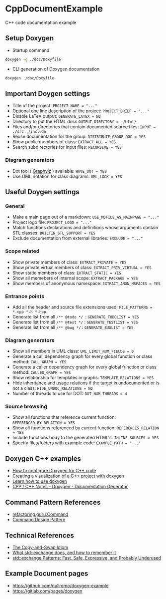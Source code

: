 # CppDocumentExample
C++ code documentation example

## Setup Doxygen
* Startup command
```bash
doxygen -g ./doc/Doxyfile
```
* CLI generation of Doxygen documentation
```bash
doxygen ./doc/Doxyfile
```

## Important Doygen settings

* Title of the project: `PROJECT_NAME = "..."`
* Optional one line description of the project: `PROJECT_BRIEF = "..."`
* Disable LaTeX output: `GENERATE_LATEX = NO`
* Directory to put the HTML docs `OUTPUT_DIRECTORY = ./html/`
* Files and/or directories that contain documented source files: `INPUT = ./src ./include`
* Reuse documentation for the group: `DISTRIBUTE_GROUP_DOC = YES`
* Show public members of class: `EXTRACT_ALL = YES`
* Search subdirectories for input files: `RECURSIVE = YES`

### Diagram generators
* Dot tool ( [Graphviz](https://graphviz.org/) ) available: `HAVE_DOT = YES`
* Use UML notation for class diagrams: `UML_LOOK = YES`

## Useful Doygen settings

### General
* Make a main page out of a markdown: `USE_MDFILE_AS_MAINPAGE = "..."`
* Project logo file: `PROJECT_LOGO = "..."`
* Match functions declarations and definitions whose arguments contain STL classes: `BUILTIN_STL_SUPPORT = YES`
* Exclude documentation from external libraries: `EXCLUDE = "..."`

### Scope related
* Show private members of class: `EXTRACT_PRIVATE = YES`
* Show private virtual members of class: `EXTRACT_PRIV_VIRTUAL = YES`
* Show static members of class: `EXTRACT_STATIC = YES`
* Show all memebers of internal scope: `EXTRACT_PACKAGE = YES`
* Show members of anonymous namespace: `EXTRACT_ANON_NSPACES = YES`

### Entrance points
* Add all the header and source file extensions used: `FILE_PATTERNS = *.cpp *.h *.hpp`
* Generate list from all `/** @todo */ `: `GENERATE_TODOLIST = YES`
* Generate list from all `/** @test */` : `GENERATE_TESTLIST = YES`
* Generate list from all `/** @bug */` : `GENERATE_BUGLIST = YES`

### Diagram generators
* Show all members in UML class: `UML_LIMIT_NUM_FIELDS = 0`
* Generate a call dependency graph for every global function or class method: `CALL_GRAPH = YES`
* Generate a caller dependency graph for every global function or class method: `CALLER_GRAPH = YES`
* Show relationship for templates in graphs: `TEMPLATE_RELATIONS = YES`
* Hide inheritance and usage relations if the target is undocumented or is not a class: `HIDE_UNDOC_RELATIONS = NO`
* Number of threads to use for DOT: `DOT_NUM_THREADS = 4`

### Source browsing
* Show all functions that reference current function: `REFERENCED_BY_RELATION = YES`
* Show all functions referenced by current function: `REFERENCES_RELATION = YES`
* Include functions body to the generated HTML's: `INLINE_SOURCES = YES`
* Specify files/folders with example code: `EXAMPLE_PATH = "..."`

## Doxygen C++ examples
* [How to configure Doxygen for C++ code](https://codeyarns.com/tech/2014-06-18-how-to-configure-doxygen-for-c-code.html#gsc.tab=0)
* [Creating a visualization of a C++ project with doxygen](http://web.evolbio.mpg.de/~boettcher//other/2016/creating_source_graph.html)
* [Learn how to use doxygen](http://www.whatimade.today/learn-how-to-use-doxygen/)
* [CPP / C++ Notes - Doxygen - Documentation Generator](https://caiorss.github.io/C-Cpp-Notes/Doxygen-documentation.html)

## Command Pattern References
* [refactoring.guru:Command](https://refactoring.guru/design-patterns/command/)
* [Command Design Pattern](https://sourcemaking.com/design_patterns/command)

## Technical References
* [The Copy-and-Swap Idiom](https://www.modernescpp.com/index.php/the-copy-and-swap-idiom/)
* [What std::exchange does, and how to remember it](https://www.fluentcpp.com/2020/09/18/what-stdexchange-does-and-how-to-remember-it/)
* [std::exchange Patterns: Fast, Safe, Expressive, and Probably Underused](https://www.fluentcpp.com/2020/09/25/stdexchange-patterns-fast-safe-expressive-and-probably-underused/)

## Example Document pages
* <https://github.com/nullromo/doxygen-example>
* <https://gitlab.com/pages/doxygen>
